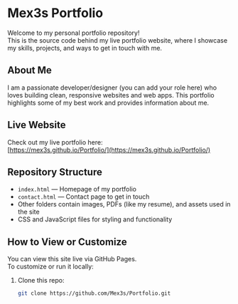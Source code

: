 # Mex3s Portfolio

Welcome to my personal portfolio repository!  
This is the source code behind my live portfolio website, where I showcase my skills, projects, and ways to get in touch with me.

## About Me

I am a passionate developer/designer (you can add your role here) who loves building clean, responsive websites and web apps. This portfolio highlights some of my best work and provides information about me.

## Live Website

Check out my live portfolio here:  
[https://mex3s.github.io/Portfolio/](https://mex3s.github.io/Portfolio/)

## Repository Structure

- `index.html` — Homepage of my portfolio  
- `contact.html` — Contact page to get in touch  
- Other folders contain images, PDFs (like my resume), and assets used in the site  
- CSS and JavaScript files for styling and functionality

## How to View or Customize

You can view this site live via GitHub Pages.  
To customize or run it locally:

1. Clone this repo:  
   ```bash
   git clone https://github.com/Mex3s/Portfolio.git
